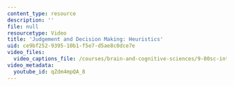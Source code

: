 ```yaml
---
content_type: resource
description: ''
file: null
resourcetype: Video
title: 'Judgement and Decision Making: Heuristics'
uid: ce9bf252-9395-10b1-f5e7-d5ae8c0dce7e
video_files:
  video_captions_file: /courses/brain-and-cognitive-sciences/9-00sc-introduction-to-psychology-fall-2011/language-1/judgement-and-decision-making-heuristics/qZdm4mpQA_8.vtt
video_metadata:
  youtube_id: qZdm4mpQA_8
---
```

